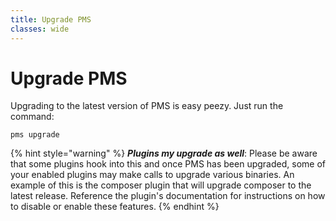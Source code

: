 ```yaml
---
title: Upgrade PMS
classes: wide
---
```


# Upgrade PMS

Upgrading to the latest version of PMS is easy peezy. Just run the command:

```
pms upgrade
```

{% hint style="warning" %}
_**Plugins my upgrade as well**_: Please be aware that some plugins hook into this and once PMS has been upgraded, some of your enabled plugins may make calls to upgrade various binaries. An example of this is the composer plugin that will upgrade composer to the latest release. Reference the plugin's documentation for instructions on how to disable or enable these features.&#x20;
{% endhint %}

